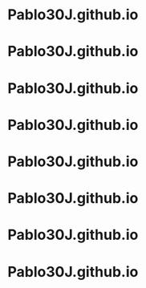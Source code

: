 # Pablo30J.github.io
# Pablo30J.github.io
# Pablo30J.github.io
# Pablo30J.github.io
# Pablo30J.github.io
# Pablo30J.github.io
# Pablo30J.github.io
# Pablo30J.github.io
